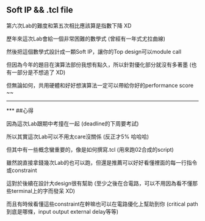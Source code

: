 ## Soft IP && .tcl file

第六次Lab的難度和第五次相比應該算是指數下降 XD

歷年來這次Lab會給一個非常困難的數學式 (曾經有一年式尤拉曲線)

然後把這個數學式設計成一顆Soft IP，讓你的Top design可以module call

但因為今年的題目在演算法部份我想有點久，所以針對優化部分就沒有多著墨 (也有一部分是不想追了 XD)

但無論如何，共用硬體和好好想演算法一定可以帶給你好的performance score ~~

---------------------------------------------------------------------------------------

*** ##心得

因為這次Lab跟期中考撞在一起 (deadline的下周要考試)

所以其實這次Lab可以不用太care沒關係 (反正才5% 哈哈哈)

但其中有一些概念蠻重要的，像是如何撰寫.tcl (用來跑02合成的script)

雖然說直接拿錢幾次Lab的也可以跑，但還是推薦可以好好看懂裡面的每一行指令或constraint

這對於後續在設計大design很有幫助 (至少之後在合電路，可以不用因為看不懂那些terminal上的字而發呆 XD)

而且有時候看懂這些constraint在幹嘛也可以在電路優化上幫助到你 (critical path到底是哪條，input output external delay等等)
